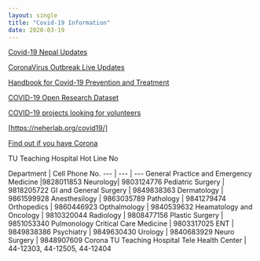 ```yaml
---
layout: single
title: "Covid-19 Information"
date: 2020-03-19
---
```


[Covid-19 Nepal Updates](https://covidnepal.org/)

[CoronaVirus Outbreak Live Updates](https://www.worldometers.info/coronavirus/)

[Handbook for Covid-19 Prevention and Treatment](https://video-intl.alicdn.com/Handbook%20of%20COVID-19%20Prevention%20and%20Treatment.pdf?spm=a3c0i.14138300.8102420620.download.5da1647fUkZuXY&file=Handbook%20of%20COVID-19%20Prevention%20and%20Treatment.pdf)

[COVID-19 Open Research Dataset](https://pages.semanticscholar.org/coronavirus-research)

[COVID-19 projects looking for volunteers](https://helpwithcovid.com/)

[https://neherlab.org/covid19/]

[Find out if you have Corona](https://covid.apollo247.com/)

TU Teaching Hospital Hot Line No

Department | Cell Phone No.
--- | --- | ---
General Practice and Emergency Medicine |9828011853 
Neurology| 9803124776 
Pediatric Surgery | 9818205722
GI and General Surgery | 9849838363
Dermatology | 9861599928
Anesthesilogy | 9863035789
Pathology | 9841279474
Orthopedics | 9860446923
Opthalmology | 9840539632
Heamatology and Oncology | 9810320044
Radiology | 9808477156
Plastic Surgery | 9851053340
Pulmonology Critical Care Medicine | 9803317025
ENT | 9849838386
Psychiatry | 9849630430
Urology | 9840683929
Neuro Surgery | 9848907609
Corona TU Teaching Hospital Tele Health Center | 44-12303, 44-12505, 44-12404